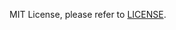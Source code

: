 MIT License, please refer to [LICENSE](https://github.com/globien/globien.github.io/blob/master/LICENSE).
